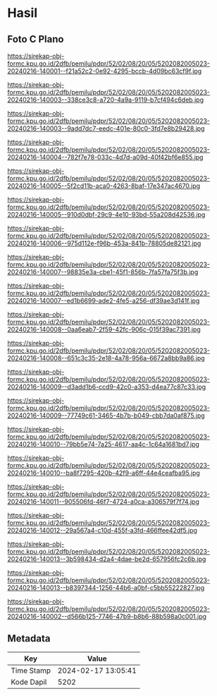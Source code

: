 # Hasil

## Foto C Plano

https://sirekap-obj-formc.kpu.go.id/2dfb/pemilu/pdpr/52/02/08/20/05/5202082005023-20240216-140001--f21a52c2-0e92-4295-bccb-4d09bc63cf9f.jpg

https://sirekap-obj-formc.kpu.go.id/2dfb/pemilu/pdpr/52/02/08/20/05/5202082005023-20240216-140003--338ce3c8-a720-4a9a-9119-b7cf494c6deb.jpg

https://sirekap-obj-formc.kpu.go.id/2dfb/pemilu/pdpr/52/02/08/20/05/5202082005023-20240216-140003--9add7dc7-eedc-401e-80c0-3fd7e8b29428.jpg

https://sirekap-obj-formc.kpu.go.id/2dfb/pemilu/pdpr/52/02/08/20/05/5202082005023-20240216-140004--782f7e78-033c-4d7d-a09d-40f42bf6e855.jpg

https://sirekap-obj-formc.kpu.go.id/2dfb/pemilu/pdpr/52/02/08/20/05/5202082005023-20240216-140005--5f2cd11b-aca0-4263-8baf-17e347ac4670.jpg

https://sirekap-obj-formc.kpu.go.id/2dfb/pemilu/pdpr/52/02/08/20/05/5202082005023-20240216-140005--910d0dbf-29c9-4e10-93bd-55a208d42536.jpg

https://sirekap-obj-formc.kpu.go.id/2dfb/pemilu/pdpr/52/02/08/20/05/5202082005023-20240216-140006--975d112e-f96b-453a-841b-78805de82121.jpg

https://sirekap-obj-formc.kpu.go.id/2dfb/pemilu/pdpr/52/02/08/20/05/5202082005023-20240216-140007--98835e3a-cbe1-45f1-856b-7fa57fa75f3b.jpg

https://sirekap-obj-formc.kpu.go.id/2dfb/pemilu/pdpr/52/02/08/20/05/5202082005023-20240216-140007--ed1b6699-ade2-4fe5-a256-df39ae3d141f.jpg

https://sirekap-obj-formc.kpu.go.id/2dfb/pemilu/pdpr/52/02/08/20/05/5202082005023-20240216-140008--0aa6eab7-2f59-42fc-906c-015f39ac7391.jpg

https://sirekap-obj-formc.kpu.go.id/2dfb/pemilu/pdpr/52/02/08/20/05/5202082005023-20240216-140008--651c3c35-2e18-4a78-956a-6672a8bb9a86.jpg

https://sirekap-obj-formc.kpu.go.id/2dfb/pemilu/pdpr/52/02/08/20/05/5202082005023-20240216-140009--d3add1b6-ccd9-42c0-a353-d4ea77c87c33.jpg

https://sirekap-obj-formc.kpu.go.id/2dfb/pemilu/pdpr/52/02/08/20/05/5202082005023-20240216-140009--77749c61-3465-4b7b-b049-cbb7da0af875.jpg

https://sirekap-obj-formc.kpu.go.id/2dfb/pemilu/pdpr/52/02/08/20/05/5202082005023-20240216-140010--79bb5e74-7a25-4617-aa4c-1c64a1681bd7.jpg

https://sirekap-obj-formc.kpu.go.id/2dfb/pemilu/pdpr/52/02/08/20/05/5202082005023-20240216-140010--ba8f7295-420b-42f9-a6ff-44e4ceafba95.jpg

https://sirekap-obj-formc.kpu.go.id/2dfb/pemilu/pdpr/52/02/08/20/05/5202082005023-20240216-140011--905506fd-46f7-4724-a0ca-a306579f7f74.jpg

https://sirekap-obj-formc.kpu.go.id/2dfb/pemilu/pdpr/52/02/08/20/05/5202082005023-20240216-140012--29a567a4-c10d-455f-a3fd-466ffee42df5.jpg

https://sirekap-obj-formc.kpu.go.id/2dfb/pemilu/pdpr/52/02/08/20/05/5202082005023-20240216-140013--3b598434-d2a4-4dae-be2d-657956fc2c6b.jpg

https://sirekap-obj-formc.kpu.go.id/2dfb/pemilu/pdpr/52/02/08/20/05/5202082005023-20240216-140013--b8397344-1256-44b6-a0bf-c5bb55222827.jpg

https://sirekap-obj-formc.kpu.go.id/2dfb/pemilu/pdpr/52/02/08/20/05/5202082005023-20240216-140002--d566b125-7746-47b9-b8b6-88b598a0c001.jpg


## Metadata

| Key        | Value               |
| ---------- | ------------------- |
| Time Stamp | 2024-02-17 13:05:41 |
| Kode Dapil | 5202                |



